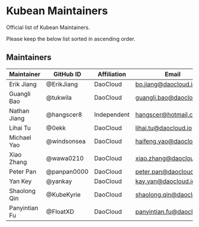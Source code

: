 # Kubean Maintainers

Official list of Kubean Maintainers.

Please keep the below list sorted in ascending order.

## Maintainers

| Maintainer    | GitHub ID   | Affiliation | Email                       |
|---------------|-------------|-------------|-----------------------------|
| Erik Jiang    | @ErikJiang  | DaoCloud    | <bo.jiang@daocloud.io>      |
| Guangli Bao   | @tukwila    | DaoCloud    | <guangli.bao@daocloud.io>   |
| Nathan Jiang  | @hangscer8  | Independent | <hangscer@hotmail.com>      |
| Lihai Tu      | @0ekk       | DaoCloud    | <lihai.tu@daocloud.io>      |
| Michael Yao   | @windsonsea | DaoCloud    | <haifeng.yao@daocloud.io>   |
| Xiao Zhang    | @wawa0210   | DaoCloud    | <xiao.zhang@daocloud.io>    |
| Peter Pan     | @panpan0000 | DaoCloud    | <peter.pan@daocloud.io>     |
| Yan Key       | @yankay     | DaoCloud    | <kay.yan@daocloud.io>       |
| Shaolong Qin  | @KubeKyrie  | DaoCloud    | <shaolong.qin@daocloud.io>  |
| Panyintian Fu | @FloatXD    | DaoCloud    | <panyintian.fu@daocloud.io> |
